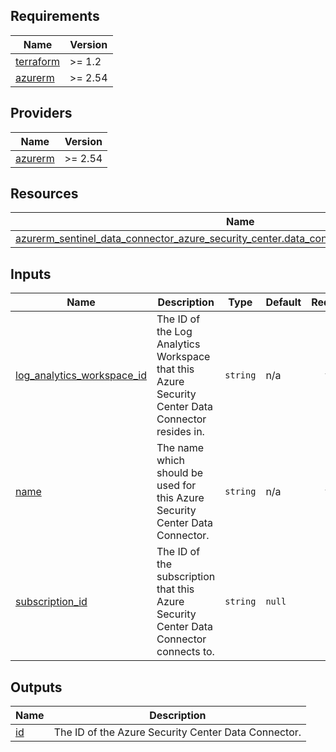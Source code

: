 <!-- BEGIN_TF_DOCS -->
## Requirements

| Name | Version |
|------|---------|
| <a name="requirement_terraform"></a> [terraform](#requirement\_terraform) | >= 1.2 |
| <a name="requirement_azurerm"></a> [azurerm](#requirement\_azurerm) | >= 2.54 |

## Providers

| Name | Version |
|------|---------|
| <a name="provider_azurerm"></a> [azurerm](#provider\_azurerm) | >= 2.54 |

## Resources

| Name | Type |
|------|------|
| [azurerm_sentinel_data_connector_azure_security_center.data_connector_azure_security_center](https://registry.terraform.io/providers/hashicorp/azurerm/latest/docs/resources/sentinel_data_connector_azure_security_center) | resource |

## Inputs

| Name | Description | Type | Default | Required |
|------|-------------|------|---------|:--------:|
| <a name="input_log_analytics_workspace_id"></a> [log\_analytics\_workspace\_id](#input\_log\_analytics\_workspace\_id) | The ID of the Log Analytics Workspace that this Azure Security Center Data Connector resides in. | `string` | n/a | yes |
| <a name="input_name"></a> [name](#input\_name) | The name which should be used for this Azure Security Center Data Connector. | `string` | n/a | yes |
| <a name="input_subscription_id"></a> [subscription\_id](#input\_subscription\_id) | The ID of the subscription that this Azure Security Center Data Connector connects to. | `string` | `null` | no |

## Outputs

| Name | Description |
|------|-------------|
| <a name="output_id"></a> [id](#output\_id) | The ID of the Azure Security Center Data Connector. |
<!-- END_TF_DOCS -->
